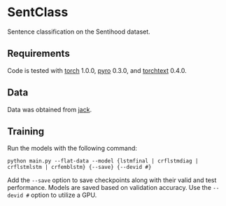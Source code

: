 # SentClass
Sentence classification on the Sentihood dataset.

## Requirements
Code is tested with [torch](https://github.com/pytorch/pytorch) 1.0.0, [pyro](https://github.com/uber/pyro) 0.3.0,
and [torchtext](https://github.com/pytorch/text) 0.4.0.

## Data
Data was obtained from [jack](https://github.com/uclmr/jack/tree/master/data/sentihood).

## Training
Run the models with the following command:
```
python main.py --flat-data --model {lstmfinal | crflstmdiag | crflstmlstm | crfemblstm} {--save} {--devid #}
```
Add the `--save` option to save checkpoints along with their valid and test performance.
Models are saved based on validation accuracy.
Use the `--devid #` option to utilize a GPU.

